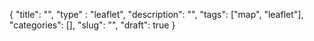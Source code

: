 {
    "title": "",
    "type" : "leaflet",
    "description": "",
    "tags": ["map", "leaflet"],
    "categories": [],
    "slug": "",
    "draft": true
}

